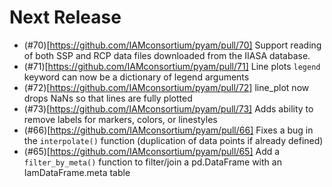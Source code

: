 
# Next Release

- (#70)[https://github.com/IAMconsortium/pyam/pull/70] Support reading of both SSP and RCP data files downloaded from the IIASA database.
- (#71)[https://github.com/IAMconsortium/pyam/pull/71] Line plots `legend` keyword can now be a dictionary of legend arguments
- (#72)[https://github.com/IAMconsortium/pyam/pull/72] line_plot now drops NaNs so that lines are fully plotted
- (#73)[https://github.com/IAMconsortium/pyam/pull/73] Adds ability to remove labels for markers, colors, or linestyles
- (#66)[https://github.com/IAMconsortium/pyam/pull/66] Fixes a bug in the `interpolate()` function (duplication of data points if already defined)
- (#65)[https://github.com/IAMconsortium/pyam/pull/65] Add a `filter_by_meta()` function to filter/join a pd.DataFrame with an IamDataFrame.meta table
